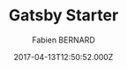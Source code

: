 ---
title: Gatsby Starter
github: https://github.com/fabien0102/gatsby-starter
demo: https://fabien0102-gatsby-starter.netlify.app/
author: Fabien BERNARD
ssg:
  - Gatsby
cms:
  - Markdown
date: 2017-04-13T12:50:52.000Z
description: Gatsby 2.0 starter with typescript and many cools dev tools
draft: false
publish_date: '2017-04-13T12:50:52Z'
update_date: '2022-02-28T08:54:57Z'
github_star: 387
github_fork: 106
---